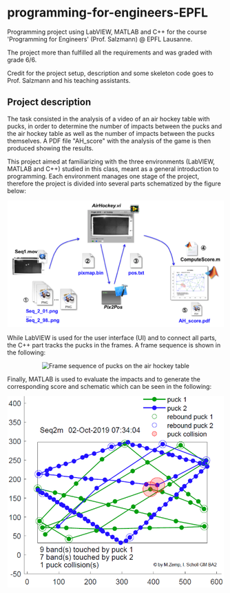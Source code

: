 # programming-for-engineers-EPFL
Programming project using LabVIEW, MATLAB and C++ for the course 'Programming for Engineers' (Prof. Salzmann) @ EPFL Lausanne.

The project more than fulfilled all the requirements and was graded with grade 6/6.

Credit for the project setup, description and some skeleton code goes to Prof. Salzmann and his teaching assistants.

## Project description

The task consisted in the analysis of a video of an air hockey table with pucks, in order to determine the number of impacts between the pucks and the air hockey table as well as the number of impacts between the pucks themselves. A PDF file "AH_score" with the analysis of the game is then produced showing the results.

This project aimed at familiarizing with the three environments (LabVIEW, MATLAB and C++) studied in this class, meant as a general introduction to programming. Each environment manages one stage of the project, therefore the project is divided into several parts schematized by the figure below:

<p align="center">
  <img src=https://github.com/ischollETH/programming-for-engineers-EPFL/blob/main/images/Setup.PNG width="750" title="Setup of the project">
</p>

While LabVIEW is used for the user interface (UI) and to connect all parts, the C++ part tracks the pucks in the frames. A frame sequence is shown in the following:

<p align="center">
  <img src=https://github.com/ischollETH/programming-for-engineers-EPFL/blob/main/images/Seq2m.gif width="750" title="Frame sequence of pucks on the air hockey table">
</p>

Finally, MATLAB is used to evaluate the impacts and to generate the corresponding score and schematic which can be seen in the following:

<p align="center">
  <img src=https://github.com/ischollETH/programming-for-engineers-EPFL/blob/main/images/Seq2m_Result.PNG width="750" title="Resulting graph with puck movements and impacts">
</p>
